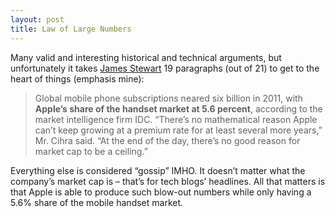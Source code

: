 ```yaml
---
layout: post
title: Law of Large Numbers
---
```


Many valid and interesting historical and technical arguments, but unfortunately it takes [James Stewart](http://www.nytimes.com/2012/02/25/business/apple-confronts-the-law-of-large-numbers-common-sense.html?_r=1&pagewanted=all) 19 paragraphs (out of 21) to get to the heart of things (emphasis mine):

> Global mobile phone subscriptions neared six billion in 2011, with **Apple’s share of the handset market at 5.6 percent**, according to the market intelligence firm IDC. “There’s no mathematical reason Apple can’t keep growing at a premium rate for at least several more years,” Mr. Cihra said. “At the end of the day, there’s no good reason for market cap to be a ceiling.”

Everything else is considered “gossip” IMHO. It doesn’t matter what the company’s market cap is – that’s for tech blogs’ headlines. All that matters is that Apple is able to produce such blow-out numbers while only having a 5.6% share of the mobile handset market.
